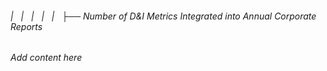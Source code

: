 ###### |   |   |   |   |   ├── Number of D&I Metrics Integrated into Annual Corporate Reports

*Add content here*